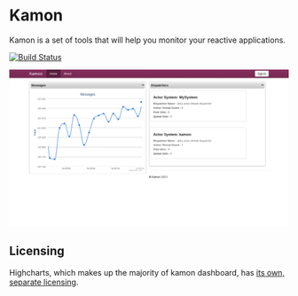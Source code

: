 Kamon
=========

Kamon is a set of tools that will help you monitor your reactive applications.

[![Build Status](https://api.travis-ci.org/kamon-io/Kamon.png)](https://api.travis-ci.org/kamon-io/Kamon.png)


![First Implementation of Kamon in Action!!!](kamon-dashboard/kamon-dashboard-screenshot.png)


## Licensing

Highcharts, which makes up the majority of kamon dashboard, has [its own, separate licensing](http://shop.highsoft.com/highcharts.html).
